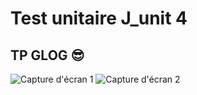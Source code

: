 # Test unitaire J_unit 4 

## TP GLOG 😎

![Capture d'écran 1](test_réussi.png)
![Capture d'écran 2](MoneyBagTest_réussi.png)

